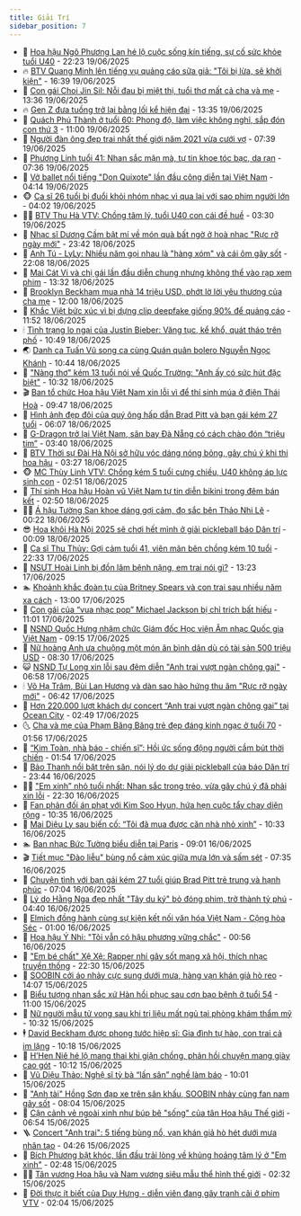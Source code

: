 ```yaml
---
title: Giải Trí
sidebar_position: 7
---
```


<!-- dantri-giai-tri:START -->
- 🤩 [Hoa hậu Ngô Phương Lan hé lộ cuộc sống kín tiếng, sự cố sức khỏe tuổi U40](https://dantri.com.vn/giai-tri/hoa-hau-ngo-phuong-lan-he-lo-cuoc-song-kin-tieng-su-co-suc-khoe-tuoi-u40-20250616154016774.htm) - 22:23 19/06/2025
- 🔥 [BTV Quang Minh lên tiếng vụ quảng cáo sữa giả: &quot;Tôi bị lừa, sẽ khởi kiện&quot;](https://dantri.com.vn/giai-tri/btv-quang-minh-len-tieng-vu-quang-cao-sua-gia-toi-bi-lua-se-khoi-kien-20250619224805798.htm) - 16:39 19/06/2025
- 🚀 [Con gái Choi Jin Sil: Nỗi đau bị miệt thị, tuổi thơ mất cả cha và mẹ](https://dantri.com.vn/giai-tri/con-gai-choi-jin-sil-noi-dau-bi-miet-thi-tuoi-tho-mat-ca-cha-va-me-20250618111327330.htm) - 13:36 19/06/2025
- 🔥 [Gen Z đưa tuồng trở lại bằng lối kể hiện đại](https://dantri.com.vn/giai-tri/gen-z-dua-tuong-tro-lai-bang-loi-ke-hien-dai-20250619205350035.htm) - 13:35 19/06/2025
- 🌈 [Quách Phú Thành ở tuổi 60: Phong độ, làm việc không nghỉ, sắp đón con thứ 3](https://dantri.com.vn/giai-tri/quach-phu-thanh-o-tuoi-60-phong-do-lam-viec-khong-nghi-sap-don-con-thu-3-20250619114601499.htm) - 11:00 19/06/2025
- 📝 [Người đàn ông đẹp trai nhất thế giới năm 2021 vừa cưới vợ](https://dantri.com.vn/giai-tri/nguoi-dan-ong-dep-trai-nhat-the-gioi-nam-2021-vua-cuoi-vo-20250618233503719.htm) - 07:39 19/06/2025
- 💪 [Phương Linh tuổi 41: Nhan sắc mặn mà, tự tin khoe tóc bạc, da rạn](https://dantri.com.vn/giai-tri/phuong-linh-tuoi-41-nhan-sac-man-ma-tu-tin-khoe-toc-bac-da-ran-20250617221535736.htm) - 07:36 19/06/2025
- 🤡 [Vở ballet nổi tiếng &quot;Don Quixote&quot; lần đầu công diễn tại Việt Nam](https://dantri.com.vn/giai-tri/vo-ballet-noi-tieng-don-quixote-lan-dau-cong-dien-tai-viet-nam-20250618021237550.htm) - 04:14 19/06/2025
- 🐵 [Ca sĩ 26 tuổi bị đuổi khỏi nhóm nhạc vì qua lại với sao phim người lớn](https://dantri.com.vn/giai-tri/ca-si-26-tuoi-bi-duoi-khoi-nhom-nhac-vi-qua-lai-voi-sao-phim-nguoi-lon-20250619102501662.htm) - 04:02 19/06/2025
- 🧑‍🏫 [BTV Thu Hà VTV: Chồng tâm lý, tuổi U40 con cái đề huề](https://dantri.com.vn/giai-tri/btv-thu-ha-vtv-chong-tam-ly-tuoi-u40-con-cai-de-hue-20250619081056021.htm) - 03:30 19/06/2025
- 💂 [Nhạc sĩ Dương Cầm bật mí về món quà bất ngờ ở hoà nhạc &quot;Rực rỡ ngày mới&quot;](https://dantri.com.vn/giai-tri/nhac-si-duong-cam-bat-mi-ve-mon-qua-bat-ngo-o-hoa-nhac-ruc-ro-ngay-moi-20250616005136029.htm) - 23:42 18/06/2025
- 🤠 [Anh Tú - LyLy: Nhiều năm gọi nhau là &quot;hàng xóm&quot; và cái ôm gây sốt](https://dantri.com.vn/giai-tri/anh-tu-lyly-nhieu-nam-goi-nhau-la-hang-xom-va-cai-om-gay-sot-20250616204952416.htm) - 22:08 18/06/2025
- 🫶 [Mai Cát Vi và chị gái lần đầu diễn chung nhưng không thể vào rạp xem phim](https://dantri.com.vn/giai-tri/mai-cat-vi-va-chi-gai-lan-dau-dien-chung-nhung-khong-the-vao-rap-xem-phim-20250618184601399.htm) - 13:32 18/06/2025
- 🦏 [Brooklyn Beckham mua nhà 14 triệu USD, phớt lờ lời yêu thương của cha mẹ](https://dantri.com.vn/giai-tri/brooklyn-beckham-mua-nha-14-trieu-usd-phot-lo-loi-yeu-thuong-cua-cha-me-20250618163803570.htm) - 12:00 18/06/2025
- 🧰 [Khắc Việt bức xúc vì bị dựng clip deepfake giống 90% để quảng cáo](https://dantri.com.vn/giai-tri/khac-viet-buc-xuc-vi-bi-dung-clip-deepfake-giong-90-de-quang-cao-20250618182028541.htm) - 11:52 18/06/2025
- 🕯 [Tình trạng lo ngại của Justin Bieber: Văng tục, kể khổ, quát tháo trên phố](https://dantri.com.vn/giai-tri/tinh-trang-lo-ngai-cua-justin-bieber-vang-tuc-ke-kho-quat-thao-tren-pho-20250617164637557.htm) - 10:49 18/06/2025
- 🌏 [Danh ca Tuấn Vũ song ca cùng Quán quân bolero Nguyễn Ngọc Khánh](https://dantri.com.vn/giai-tri/danh-ca-tuan-vu-song-ca-cung-quan-quan-bolero-nguyen-ngoc-khanh-20250618160903418.htm) - 10:44 18/06/2025
- 🌈 [&quot;Nàng thơ&quot; kém 13 tuổi nói về Quốc Trường: &quot;Anh ấy có sức hút đặc biệt&quot;](https://dantri.com.vn/giai-tri/nang-tho-kem-13-tuoi-noi-ve-quoc-truong-anh-ay-co-suc-hut-dac-biet-20250618172404474.htm) - 10:32 18/06/2025
- 🎬 [Ban tổ chức Hoa hậu Việt Nam xin lỗi vì để thí sinh múa ở điện Thái Hoà](https://dantri.com.vn/giai-tri/ban-to-chuc-hoa-hau-viet-nam-xin-loi-vi-de-thi-sinh-mua-o-dien-thai-hoa-20250618162432732.htm) - 09:47 18/06/2025
- 👀 [Hình ảnh đẹp đôi của quý ông hấp dẫn Brad Pitt và bạn gái kém 27 tuổi](https://dantri.com.vn/giai-tri/hinh-anh-dep-doi-cua-quy-ong-hap-dan-brad-pitt-va-ban-gai-kem-27-tuoi-20250618093929103.htm) - 06:07 18/06/2025
- 🧰 [G-Dragon trở lại Việt Nam, sân bay Đà Nẵng có cách chào đón “triệu tim”](https://dantri.com.vn/giai-tri/g-dragon-tro-lai-viet-nam-san-bay-da-nang-co-cach-chao-don-trieu-tim-20250618101118549.htm) - 03:40 18/06/2025
- 🧰 [BTV Thời sự Đài Hà Nội sở hữu vóc dáng nóng bỏng, gây chú ý khi thi hoa hậu](https://dantri.com.vn/giai-tri/btv-thoi-su-dai-ha-noi-so-huu-voc-dang-nong-bong-gay-chu-y-khi-thi-hoa-hau-20250618074355606.htm) - 03:27 18/06/2025
- 🐵 [MC Thùy Linh VTV: Chồng kém 5 tuổi cưng chiều, U40 không áp lực sinh con](https://dantri.com.vn/giai-tri/mc-thuy-linh-vtv-chong-kem-5-tuoi-cung-chieu-u40-khong-ap-luc-sinh-con-20250618011411685.htm) - 02:51 18/06/2025
- 🐘 [Thí sinh Hoa hậu Hoàn vũ Việt Nam tự tin diễn bikini trong đêm bán kết](https://dantri.com.vn/giai-tri/thi-sinh-hoa-hau-hoan-vu-viet-nam-tu-tin-dien-bikini-trong-dem-ban-ket-20250618065859492.htm) - 02:50 18/06/2025
- 🧑‍💻 [Á hậu Tường San khoe dáng gợi cảm, đọ sắc bên Thảo Nhi Lê](https://dantri.com.vn/giai-tri/a-hau-tuong-san-khoe-dang-goi-cam-do-sac-ben-thao-nhi-le-20250617123920604.htm) - 00:22 18/06/2025
- 😎 [Hoa khôi Hà Nội 2025 sẽ chơi hết mình ở giải pickleball báo Dân trí](https://dantri.com.vn/giai-tri/hoa-khoi-ha-noi-2025-se-choi-het-minh-o-giai-pickleball-bao-dan-tri-20250617170702518.htm) - 00:09 18/06/2025
- 🧰 [Ca sĩ Thu Thủy: Gợi cảm tuổi 41, viên mãn bên chồng kém 10 tuổi](https://dantri.com.vn/giai-tri/ca-si-thu-thuy-goi-cam-tuoi-41-vien-man-ben-chong-kem-10-tuoi-20250614134523727.htm) - 22:33 17/06/2025
- 🧰 [NSƯT Hoài Linh bị đồn lâm bệnh nặng, em trai nói gì?](https://dantri.com.vn/giai-tri/nsut-hoai-linh-bi-don-lam-benh-nang-em-trai-noi-gi-20250617192335868.htm) - 13:23 17/06/2025
- 🏊 [Khoảnh khắc đoàn tụ của Britney Spears và con trai sau nhiều năm xa cách](https://dantri.com.vn/giai-tri/khoanh-khac-doan-tu-cua-britney-spears-va-con-trai-sau-nhieu-nam-xa-cach-20250617104632207.htm) - 13:00 17/06/2025
- 🌋 [Con gái của “vua nhạc pop” Michael Jackson bị chỉ trích bất hiếu](https://dantri.com.vn/giai-tri/con-gai-cua-vua-nhac-pop-michael-jackson-bi-chi-trich-bat-hieu-20250617122814858.htm) - 11:01 17/06/2025
- 🔭 [NSND Quốc Hưng nhậm chức Giám đốc Học viện Âm nhạc Quốc gia Việt Nam](https://dantri.com.vn/giai-tri/nsnd-quoc-hung-nham-chuc-giam-doc-hoc-vien-am-nhac-quoc-gia-viet-nam-20250617155321665.htm) - 09:15 17/06/2025
- 📝 [Nữ hoàng Anh ưa chuộng một món ăn bình dân dù có tài sản 500 triệu USD](https://dantri.com.vn/giai-tri/nu-hoang-anh-ua-chuong-mot-mon-an-binh-dan-du-co-tai-san-500-trieu-usd-20250616223500511.htm) - 08:30 17/06/2025
- 😺 [NSND Tự Long xin lỗi sau đêm diễn &quot;Anh trai vượt ngàn chông gai&quot;](https://dantri.com.vn/giai-tri/nsnd-tu-long-xin-loi-sau-dem-dien-anh-trai-vuot-ngan-chong-gai-20250617103446468.htm) - 06:58 17/06/2025
- 🕯 [Võ Hạ Trâm, Bùi Lan Hương và dàn sao hào hứng thu âm &quot;Rực rỡ ngày mới&quot;](https://dantri.com.vn/giai-tri/vo-ha-tram-bui-lan-huong-va-dan-sao-hao-hung-thu-am-ruc-ro-ngay-moi-20250616212451458.htm) - 06:42 17/06/2025
- 🦄 [Hơn 220.000 lượt khách dự concert “Anh trai vượt ngàn chông gai” tại Ocean City](https://dantri.com.vn/giai-tri/hon-220000-luot-khach-du-concert-anh-trai-vuot-ngan-chong-gai-tai-ocean-city-20250617093029049.htm) - 02:49 17/06/2025
- 🌜 [Cha và mẹ của Phạm Băng Băng trẻ đẹp đáng kinh ngạc ở tuổi 70](https://dantri.com.vn/giai-tri/cha-va-me-cua-pham-bang-bang-tre-dep-dang-kinh-ngac-o-tuoi-70-20250616172747229.htm) - 01:56 17/06/2025
- 👹 [“Kim Toàn, nhà báo - chiến sĩ”: Hồi ức sống động người cầm bút thời chiến](https://dantri.com.vn/giai-tri/kim-toan-nha-bao-chien-si-hoi-uc-song-dong-nguoi-cam-but-thoi-chien-20250616183949096.htm) - 01:54 17/06/2025
- 🚀 [Bảo Thanh nổi bật trên sân, nói lý do dự giải pickleball của báo Dân trí](https://dantri.com.vn/giai-tri/bao-thanh-noi-bat-tren-san-noi-ly-do-du-giai-pickleball-cua-bao-dan-tri-20250617023251457.htm) - 23:44 16/06/2025
- 🧑‍💻 [&quot;Em xinh” nhỏ tuổi nhất: Nhan sắc trong trẻo, vừa gây chú ý đã phải xin lỗi](https://dantri.com.vn/giai-tri/em-xinh-nho-tuoi-nhat-nhan-sac-trong-treo-vua-gay-chu-y-da-phai-xin-loi-20250615224606985.htm) - 22:30 16/06/2025
- 🦩 [Fan phản đối án phạt với Kim Soo Hyun, hứa hẹn cuộc tẩy chay diện rộng](https://dantri.com.vn/giai-tri/fan-phan-doi-an-phat-voi-kim-soo-hyun-hua-hen-cuoc-tay-chay-dien-rong-20250616121643199.htm) - 10:35 16/06/2025
- 💫 [Mai Diệu Ly sau biến cố: “Tôi đã mua được căn nhà nhỏ xinh”](https://dantri.com.vn/giai-tri/mai-dieu-ly-sau-bien-co-toi-da-mua-duoc-can-nha-nho-xinh-20250616173317556.htm) - 10:33 16/06/2025
- 🏊 [Ban nhạc Bức Tường biểu diễn tại Paris](https://dantri.com.vn/giai-tri/ban-nhac-buc-tuong-bieu-dien-tai-paris-20250616122513846.htm) - 09:01 16/06/2025
- 🎬 [Tiết mục &quot;Đào liễu&quot; bùng nổ cảm xúc giữa mưa lớn và sấm sét](https://dantri.com.vn/giai-tri/tiet-muc-dao-lieu-bung-no-cam-xuc-giua-mua-lon-va-sam-set-20250616130952296.htm) - 07:35 16/06/2025
- 💃 [Chuyện tình với bạn gái kém 27 tuổi giúp Brad Pitt trẻ trung và hạnh phúc](https://dantri.com.vn/giai-tri/chuyen-tinh-voi-ban-gai-kem-27-tuoi-giup-brad-pitt-tre-trung-va-hanh-phuc-20250616095359993.htm) - 07:04 16/06/2025
- 🌊 [Lý do Hằng Nga đẹp nhất &quot;Tây du ký&quot; bỏ đóng phim, trở thành tỷ phú](https://dantri.com.vn/giai-tri/ly-do-hang-nga-dep-nhat-tay-du-ky-bo-dong-phim-tro-thanh-ty-phu-20250616110754848.htm) - 04:40 16/06/2025
- 🧰 [Elmich đồng hành cùng sự kiện kết nối văn hóa Việt Nam - Cộng hòa Séc](https://dantri.com.vn/giai-tri/elmich-dong-hanh-cung-su-kien-ket-noi-van-hoa-viet-nam-cong-hoa-sec-20250614213513143.htm) - 01:00 16/06/2025
- 🦣 [Hoa hậu Ý Nhi: &quot;Tôi vẫn có hậu phương vững chắc&quot;](https://dantri.com.vn/giai-tri/hoa-hau-y-nhi-toi-van-co-hau-phuong-vung-chac-20250613180904852.htm) - 00:56 16/06/2025
- 🥷 [&quot;Em bé chất&quot; Xệ Xệ: Rapper nhí gây sốt mạng xã hội, thích nhạc truyền thống](https://dantri.com.vn/giai-tri/em-be-chat-xe-xe-rapper-nhi-gay-sot-mang-xa-hoi-thich-nhac-truyen-thong-20250613001544581.htm) - 22:30 15/06/2025
- 🦏 [SOOBIN cởi áo nhảy cực sung dưới mưa, hàng vạn khán giả hò reo](https://dantri.com.vn/giai-tri/soobin-coi-ao-nhay-cuc-sung-duoi-mua-hang-van-khan-gia-ho-reo-20250615205602979.htm) - 14:07 15/06/2025
- 🫶 [Biểu tượng nhan sắc xứ Hàn hồi phục sau cơn bạo bệnh ở tuổi 54](https://dantri.com.vn/giai-tri/bieu-tuong-nhan-sac-xu-han-hoi-phuc-sau-con-bao-benh-o-tuoi-54-20250615131549427.htm) - 11:00 15/06/2025
- 💼 [Nữ người mẫu tử vong sau khi trị liệu mất ngủ tại phòng khám thẩm mỹ](https://dantri.com.vn/giai-tri/nu-nguoi-mau-tu-vong-sau-khi-tri-lieu-mat-ngu-tai-phong-kham-tham-my-20250615154426717.htm) - 10:32 15/06/2025
- 🕴 [David Beckham được phong tước hiệp sĩ: Gia đình tự hào, con trai cả im lặng](https://dantri.com.vn/giai-tri/david-beckham-duoc-phong-tuoc-hiep-si-gia-dinh-tu-hao-con-trai-ca-im-lang-20250615151924767.htm) - 10:18 15/06/2025
- 🐲 [H’Hen Niê hé lộ mang thai khi giận chồng, phản hồi chuyện mang giày cao gót](https://dantri.com.vn/giai-tri/hhen-nie-he-lo-mang-thai-khi-gian-chong-phan-hoi-chuyen-mang-giay-cao-got-20250615165332979.htm) - 10:12 15/06/2025
- 🐘 [Vũ Diệu Thảo: Nghệ sĩ tỳ bà “lấn sân” nghề làm báo](https://dantri.com.vn/giai-tri/vu-dieu-thao-nghe-si-ty-ba-lan-san-nghe-lam-bao-20250615164339763.htm) - 10:01 15/06/2025
- 🤭 [&quot;Anh tài&quot; Hồng Sơn đạp xe trên sân khấu, SOOBIN nhảy cùng fan nam gây sốt](https://dantri.com.vn/giai-tri/anh-tai-hong-son-dap-xe-tren-san-khau-soobin-nhay-cung-fan-nam-gay-sot-20250615145452032.htm) - 08:04 15/06/2025
- 💯 [Cận cảnh vẻ ngoài xinh như búp bê &quot;sống&quot; của tân Hoa hậu Thế giới](https://dantri.com.vn/giai-tri/can-canh-ve-ngoai-xinh-nhu-bup-be-song-cua-tan-hoa-hau-the-gioi-20250615102848783.htm) - 06:54 15/06/2025
- 🪜 [Concert &quot;Anh trai&quot;: 5 tiếng bùng nổ, vạn khán giả hò hét dưới mưa nhân tạo](https://dantri.com.vn/giai-tri/concert-anh-trai-5-tieng-bung-no-van-khan-gia-ho-het-duoi-mua-nhan-tao-20250615104647003.htm) - 04:26 15/06/2025
- 👹 [Bích Phương bật khóc, lần đầu trải lòng về khủng hoảng tâm lý ở &quot;Em xinh&quot;](https://dantri.com.vn/giai-tri/bich-phuong-bat-khoc-lan-dau-trai-long-ve-khung-hoang-tam-ly-o-em-xinh-20250615094055058.htm) - 02:48 15/06/2025
- 🧑‍🏫 [Tân vương Hoa hậu và Nam vương siêu mẫu thể hình thế giới](https://dantri.com.vn/giai-tri/tan-vuong-hoa-hau-va-nam-vuong-sieu-mau-the-hinh-the-gioi-20250615091012141.htm) - 02:32 15/06/2025
- 🐘 [Đời thực ít biết của Duy Hưng - diễn viên đang gây tranh cãi ở phim VTV](https://dantri.com.vn/giai-tri/doi-thuc-it-biet-cua-duy-hung-dien-vien-dang-gay-tranh-cai-o-phim-vtv-20250615021238526.htm) - 02:04 15/06/2025<!-- dantri-giai-tri:END -->
